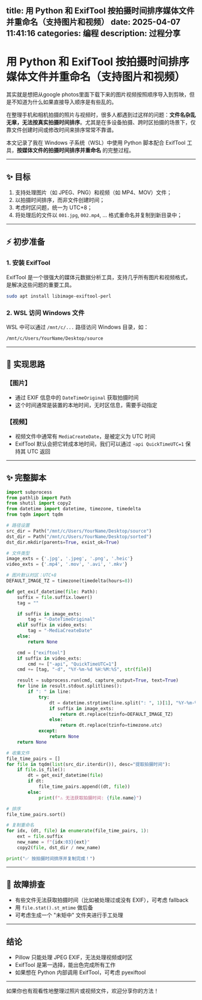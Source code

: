 title: 用 Python 和 ExifTool 按拍摄时间排序媒体文件并重命名（支持图片和视频）
date: 2025-04-07 11:41:16
categories: 编程
description: 过程分享
--- 

# 用 Python 和 ExifTool 按拍摄时间排序媒体文件并重命名（支持图片和视频）

其实就是想把从google photos里面下载下来的图片视频按照顺序导入到剪映，但是不知道为什么如果直接导入顺序是有些乱的。

在整理手机和相机拍摄的照片与视频时，很多人都遇到过这样的问题：**文件名杂乱无章，无法按真实拍摄时间排序**。尤其是在多设备拍摄、跨时区拍摄的场景下，仅靠文件创建时间或修改时间来排序常常不靠谱。

本文记录了我在 Windows 子系统（WSL）中使用 Python 脚本配合 ExifTool 工具，**按媒体文件的拍摄时间排序并重命名** 的完整过程。

---

## ✨ 目标

1. 支持处理图片（如 JPEG、PNG）和视频（如 MP4、MOV）文件；
2. 以拍摄时间排序，而非文件创建时间；
3. 考虑时区问题，统一为 UTC+8；
4. 将处理后的文件以 `001.jpg`, `002.mp4`, ... 格式重命名并复制到新目录中；

---

## ⚡ 初步准备

### 1. 安装 ExifTool
ExifTool 是一个很强大的媒体元数据分析工具，支持几乎所有图片和视频格式，是解决这些问题的重要工具。

```bash
sudo apt install libimage-exiftool-perl
```

### 2. WSL 访问 Windows 文件

WSL 中可以通过 `/mnt/c/...` 路径访问 Windows 目录，如：

```bash
/mnt/c/Users/YourName/Desktop/source
```

---

## 🚀 实现思路

### 【图片】
- 通过 EXIF 信息中的 `DateTimeOriginal` 获取拍摄时间
- 这个时间通常是装置的本地时间，无时区信息，需要手动指定

### 【视频】
- 视频文件中通常有 `MediaCreateDate`，是被定义为 UTC 时间
- ExifTool 默认会把它转成本地时间，我们可以通过 `-api QuickTimeUTC=1` 保持其 UTC 返回

---

## ✨ 完整脚本

```python
import subprocess
from pathlib import Path
from shutil import copy2
from datetime import datetime, timezone, timedelta
from tqdm import tqdm

# 路径设置
src_dir = Path("/mnt/c/Users/YourName/Desktop/source")
dst_dir = Path("/mnt/c/Users/YourName/Desktop/sorted")
dst_dir.mkdir(parents=True, exist_ok=True)

# 文件类型
image_exts = {'.jpg', '.jpeg', '.png', '.heic'}
video_exts = {'.mp4', '.mov', '.avi', '.mkv'}

# 图片默认时区：UTC+8
DEFAULT_IMAGE_TZ = timezone(timedelta(hours=8))

def get_exif_datetime(file: Path):
    suffix = file.suffix.lower()
    tag = ""

    if suffix in image_exts:
        tag = "-DateTimeOriginal"
    elif suffix in video_exts:
        tag = "-MediaCreateDate"
    else:
        return None

    cmd = ["exiftool"]
    if suffix in video_exts:
        cmd += ["-api", "QuickTimeUTC=1"]
    cmd += [tag, "-d", "%Y-%m-%d %H:%M:%S", str(file)]

    result = subprocess.run(cmd, capture_output=True, text=True)
    for line in result.stdout.splitlines():
        if ": " in line:
            try:
                dt = datetime.strptime(line.split(": ", 1)[1], "%Y-%m-%d %H:%M:%S")
                if suffix in image_exts:
                    return dt.replace(tzinfo=DEFAULT_IMAGE_TZ)
                else:
                    return dt.replace(tzinfo=timezone.utc)
            except:
                return None
    return None

# 收集文件
file_time_pairs = []
for file in tqdm(list(src_dir.iterdir()), desc="提取拍摄时间"):
    if file.is_file():
        dt = get_exif_datetime(file)
        if dt:
            file_time_pairs.append((dt, file))
        else:
            print(f"⚠️ 无法获取拍摄时间: {file.name}")

# 排序
file_time_pairs.sort()

# 复制重命名
for idx, (dt, file) in enumerate(file_time_pairs, 1):
    ext = file.suffix
    new_name = f"{idx:03}{ext}"
    copy2(file, dst_dir / new_name)

print("✅ 按拍摄时间排序并复制完成！")
```

---

## 🚀 故障排查

- 有些文件无法获取拍摄时间（比如被处理过或没有 EXIF），可考虑 fallback
- 用 `file.stat().st_mtime` 做后备
- 可考虑生成一个 "未矩中" 文件夹进行手工处理

---

## 结论

- Pillow 只能处理 JPEG EXIF，无法处理视频或时区
- ExifTool 是第一选择，能出色完成所有工作
- 如果想在 Python 内部调用 ExifTool，可考虑 pyexiftool

---

如果你也有观看性地整理过照片或视频文件，欢迎分享你的方法！

